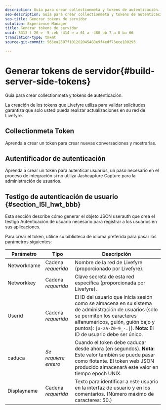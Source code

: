 ```yaml
---
description: Guía para crear collectionmeta y tokens de autenticación.
seo-description: Guía para crear collectionmeta y tokens de autenticación.
seo-title: Generar tokens de servidor
solution: Experience Manager
title: Generar tokens de servidor
uuid: 8313 f 26 e -5 ceb -414 e-a 61 a -480 bb 7 a 8 ba 66
translation-type: tm+mt
source-git-commit: 566ea2587f101202045488e9f4edf73ece100293

---
```



# Generar tokens de servidor{#build-server-side-tokens}

Guía para crear collectionmeta y tokens de autenticación.

La creación de los tokens que Livefyre utiliza para validar solicitudes garantiza que solo usted pueda realizar actualizaciones en su red de Livefyre.

## Collectionmeta Token

Aprenda a crear un token para crear nuevas conversaciones y mostrarlas.

## Autentificador de autenticación

Aprenda a crear un token para autenticar usuarios, un paso necesario en el proceso de integración si no utiliza Jashcapture Capture para la administración de usuarios.

## Testigo de autenticación de usuario {#section_l5l_hwt_bbb}

Esta sección describe cómo generar el objeto JSON userauth que crea el testigo Autenticación de usuario necesario para registrar a los usuarios en sus aplicaciones.

Para crear el token, utilice su biblioteca de idioma preferida para pasar los parámetros siguientes:

| Parámetro | Tipo | Descripción |
|---|---|---|
| Networkname | Cadena *requerida* | Nombre de la red de Livefyre (proporcionado por Livefyre). |
| Networkkey | Cadena *requerida* | Clave secreta de esta red específica (proporcionada por Livefyre). |
| Userid | Cadena *requerida* | El ID del usuario que inicia sesión como se almacena en su sistema de administración de usuarios (solo se permiten los caracteres alfanuméricos, guión, guión bajo y puntos): `[a-zA-Z0-9_-.]`). **Nota:** El ID de usuario debe ser único. |
| caduca | *Se requiere entero* | Cuando el token debe caducar desde ahora (en segundos). **Nota:** Este valor también se puede pasar como flotante. El token web JSON producido almacenará este valor en tiempo epoch UNIX. |
| Displayname | Cadena *requerida* | Texto para identificar a este usuario en la interfaz de usuario y en los comentarios. (Número máximo de caracteres: 50.) |

